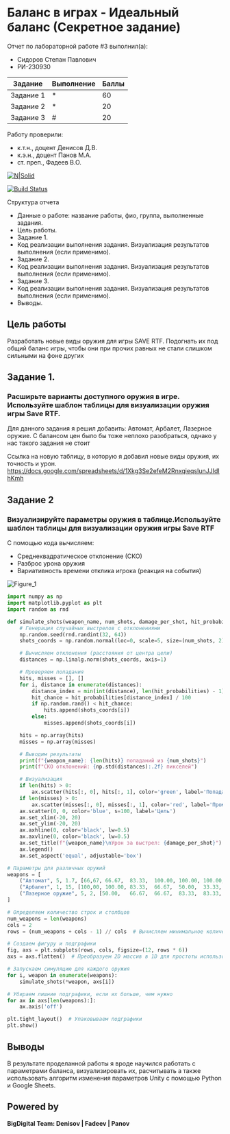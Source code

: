 # Баланс в играх - Идеальный баланс (Секретное задание)
Отчет по лабораторной работе #3 выполнил(а):
- Сидоров Степан Павлович
- РИ-230930

| Задание | Выполнение | Баллы |
| ------ | ------ | ------ |
| Задание 1 | * | 60 |
| Задание 2 | * | 20 |
| Задание 3 | # | 20 |

Работу проверили:
- к.т.н., доцент Денисов Д.В.
- к.э.н., доцент Панов М.А.
- ст. преп., Фадеев В.О.

[![N|Solid](https://cldup.com/dTxpPi9lDf.thumb.png)](https://nodesource.com/products/nsolid)

[![Build Status](https://travis-ci.org/joemccann/dillinger.svg?branch=master)](https://travis-ci.org/joemccann/dillinger)

Структура отчета

- Данные о работе: название работы, фио, группа, выполненные задания.
- Цель работы.
- Задание 1.
- Код реализации выполнения задания. Визуализация результатов выполнения (если применимо).
- Задание 2.
- Код реализации выполнения задания. Визуализация результатов выполнения (если применимо).
- Задание 3.
- Код реализации выполнения задания. Визуализация результатов выполнения (если применимо).
- Выводы.

## Цель работы
Разработать новые виды оружия для игры SAVE RTF. 
Подогнать их под общий баланс игры, чтобы они при прочих равных не стали слишком сильными на фоне других

## Задание 1. 
### Расширьте варианты доступного оружия в игре. Используйте шаблон таблицы для визуализации оружия игры Save RTF.
Для данного задания я решил добавить: Автомат, Арбалет, Лазерное оружие. С балансом цен было бы тоже неплохо разобраться, однако у нас такого задания не стоит

Ссылка на новую таблицу, в которую я добавил новые виды оружия, их точность и урон.
https://docs.google.com/spreadsheets/d/1Xkg3Se2efeM2RnxqieqsIunJJIdIhKmh

## Задание 2
### Визуализируйте параметры оружия в таблице.Используйте шаблон таблицы для визуализации оружия игры Save RTF
С помощью кода вычисляем:
- Среднеквадратическое отклонение (СКО)
- Разброс урона оружия
- Вариативность времени отклика игрока (реакция на события)

![Figure_1](https://github.com/user-attachments/assets/16069bde-44fe-41bb-8598-b779819c8e69)

``` Python
import numpy as np
import matplotlib.pyplot as plt
import random as rnd

def simulate_shots(weapon_name, num_shots, damage_per_shot, hit_probabilities, ax):
    # Генерация случайных выстрелов с отклонениями
    np.random.seed(rnd.randint(32, 64))
    shots_coords = np.random.normal(loc=0, scale=5, size=(num_shots, 2))

    # Вычисляем отклонения (расстояния от центра цели)
    distances = np.linalg.norm(shots_coords, axis=1)

    # Проверяем попадания
    hits, misses = [], []
    for i, distance in enumerate(distances):
        distance_index = min(int(distance), len(hit_probabilities) - 1)
        hit_chance = hit_probabilities[distance_index] / 100
        if np.random.rand() < hit_chance:
            hits.append(shots_coords[i])
        else:
            misses.append(shots_coords[i])

    hits = np.array(hits)
    misses = np.array(misses)

    # Выводим результаты
    print(f"{weapon_name}: {len(hits)} попаданий из {num_shots}")
    print(f"СКО отклонений: {np.std(distances):.2f} пикселей")

    # Визуализация
    if len(hits) > 0:
        ax.scatter(hits[:, 0], hits[:, 1], color='green', label='Попадания')
    if len(misses) > 0:
        ax.scatter(misses[:, 0], misses[:, 1], color='red', label='Промахи')
    ax.scatter(0, 0, color='blue', s=100, label='Цель')
    ax.set_xlim(-20, 20)
    ax.set_ylim(-20, 20)
    ax.axhline(0, color='black', lw=0.5)
    ax.axvline(0, color='black', lw=0.5)
    ax.set_title(f"{weapon_name}\nУрон за выстрел: {damage_per_shot}")
    ax.legend()
    ax.set_aspect('equal', adjustable='box')

# Параметры для различных оружий
weapons = [
    ("Автомат", 5, 1.7, [66,67,	66.67,	83.33,	100.00,	100.00,	100.00, 100.00, 83.33, 66.67,66.67]),
    ("Арбалет", 1, 15, [100,00,	100.00,	83.33,	66.67,	50.00,	33.33,	16.67]),
    ("Лазерное оружие", 5, 2, [50.00,	66.67,	66.67,	83.33,	83.33,	83.33,	83.33,	66.67,	66.67,	50.00]),
]

# Определяем количество строк и столбцов
num_weapons = len(weapons)
cols = 2
rows = (num_weapons + cols - 1) // cols  # Вычисляем минимальное количество строк

# Создаем фигуру и подграфики
fig, axs = plt.subplots(rows, cols, figsize=(12, rows * 6))
axs = axs.flatten()  # Преобразуем 2D массив в 1D для простоты использования

# Запускаем симуляцию для каждого оружия
for i, weapon in enumerate(weapons):
    simulate_shots(*weapon, axs[i])

# Убираем лишние подграфики, если их больше, чем нужно
for ax in axs[len(weapons):]:
    ax.axis('off')

plt.tight_layout()  # Упаковываем подграфики
plt.show()
```

## Выводы
В результате проделанной работы я вроде научился работать с параметрами баланса, визуализировать их, расчитывать а также использовать алгоритм изменения параметров Unity с помощью Python и Google Sheets.
  

## Powered by

**BigDigital Team: Denisov | Fadeev | Panov**
